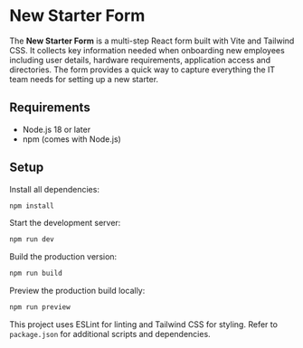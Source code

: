 # New Starter Form

The **New Starter Form** is a multi-step React form built with Vite and Tailwind CSS. It collects key information needed when onboarding new employees including user details, hardware requirements, application access and directories. The form provides a quick way to capture everything the IT team needs for setting up a new starter.

## Requirements

- Node.js 18 or later
- npm (comes with Node.js)

## Setup

Install all dependencies:

```bash
npm install
```

Start the development server:

```bash
npm run dev
```

Build the production version:

```bash
npm run build
```

Preview the production build locally:

```bash
npm run preview
```

This project uses ESLint for linting and Tailwind CSS for styling. Refer to `package.json` for additional scripts and dependencies.


